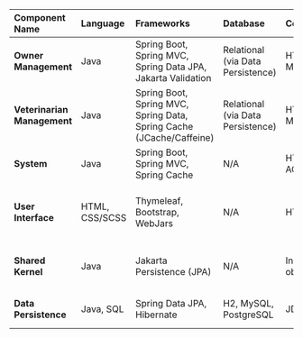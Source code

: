 | Component Name | Language | Frameworks | Database | Communication | Patterns |
| :--- | :--- | :--- | :--- | :--- | :--- |
| **Owner Management** | Java | Spring Boot, Spring MVC, Spring Data JPA, Jakarta Validation | Relational (via Data Persistence) | HTTP, Direct Method Calls | MVC, Repository, Dependency Injection |
| **Veterinarian Management** | Java | Spring Boot, Spring MVC, Spring Data, Spring Cache (JCache/Caffeine) | Relational (via Data Persistence) | HTTP, Direct Method Calls | MVC, Repository, Caching, Dependency Injection |
| **System** | Java | Spring Boot, Spring MVC, Spring Cache | N/A | HTTP, AOP/Interceptors | Configuration, Controller, Interceptor |
| **User Interface** | HTML, CSS/SCSS | Thymeleaf, Bootstrap, WebJars | N/A | HTTP | Server-Side Rendering (SSR), Template View |
| **Shared Kernel** | Java | Jakarta Persistence (JPA) | N/A | In-memory object sharing | Domain Model, Entity, Mapped Superclass |
| **Data Persistence** | Java, SQL | Spring Data JPA, Hibernate | H2, MySQL, PostgreSQL | JDBC | Repository, Data Access Object (DAO) |